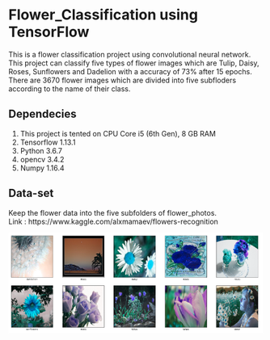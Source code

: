 # Flower_Classification using TensorFlow
This is a flower classification project using convolutional neural network. This project can classify five types of flower images which are Tulip, Daisy, Roses, Sunflowers and Dadelion with a accuracy of 73% after 15 epochs. There are 3670 flower images which are divided into five subfloders according to the name of their class. 

## Dependecies
1. This project is tented on CPU Core i5 (6th Gen), 8 GB RAM
2. Tensorflow 1.13.1
3. Python 3.6.7
4. opencv 3.4.2
5. Numpy 1.16.4
## Data-set
<p>Keep the flower data into the five subfolders of flower_photos.<br/> Link : https://www.kaggle.com/alxmamaev/flowers-recognition </p>
<img src="Images/train.png">



